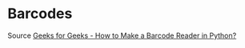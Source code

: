 # Barcodes

Source [Geeks for Geeks - How to Make a Barcode Reader in Python?](https://www.geeksforgeeks.org/how-to-make-a-barcode-reader-in-python/)
